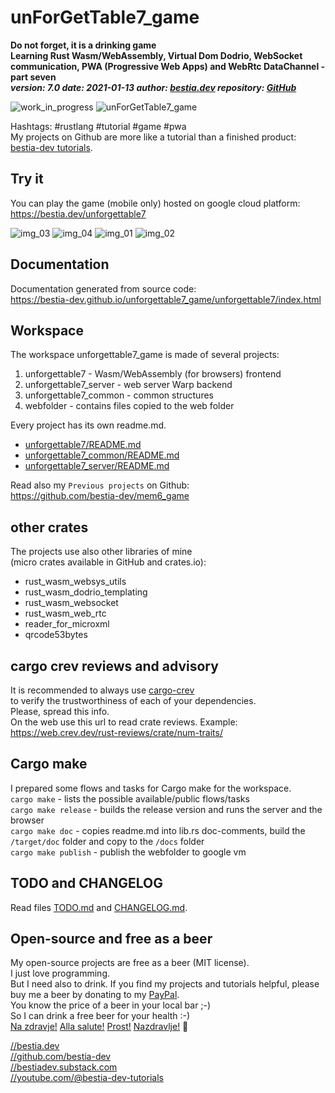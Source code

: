 # unForGetTable7_game

**Do not forget, it is a drinking game**  
**Learning Rust Wasm/WebAssembly, Virtual Dom Dodrio, WebSocket communication, PWA (Progressive Web Apps) and WebRtc DataChannel - part seven**  
***version: 7.0  date: 2021-01-13 author: [bestia.dev](https://bestia.dev) repository: [GitHub](https://github.com/bestia-dev/unForGetTable7_game)***  

 ![work_in_progress](https://img.shields.io/badge/work_in_progress-yellow)
 ![unForGetTable7_game](https://bestia.dev/webpage_hit_counter/get_svg_image/119573698.svg)

Hashtags: #rustlang #tutorial #game #pwa  
My projects on Github are more like a tutorial than a finished product: [bestia-dev tutorials](https://github.com/bestia-dev/tutorials_rust_wasm).

## Try it

You can play the game (mobile only) hosted on google cloud platform:  
<https://bestia.dev/unforgettable7>  

![img_03](https://github.com/bestia-dev/unforgettable7_game/raw/main/webfolder/unforgettable7/images/sample_03.jpg)
![img_04](https://github.com/bestia-dev/unforgettable7_game/raw/main/webfolder/unforgettable7/images/sample_04.jpg)
![img_01](https://github.com/bestia-dev/unforgettable7_game/raw/main/webfolder/unforgettable7/images/sample_01.jpg)
![img_02](https://github.com/bestia-dev/unforgettable7_game/raw/main/webfolder/unforgettable7/images/sample_02.jpg)

## Documentation

Documentation generated from source code:  
<https://bestia-dev.github.io/unforgettable7_game/unforgettable7/index.html>  

## Workspace

The workspace unforgettable7_game is made of several projects:  

1. unforgettable7 - Wasm/WebAssembly (for browsers) frontend  
2. unforgettable7_server - web server Warp backend  
3. unforgettable7_common - common structures  
4. webfolder - contains files copied to the web folder

Every project has its own readme.md.  

- [unforgettable7/README.md](
https://github.com/bestia-dev/unforgettable7_game/blob/main/unforgettable7/README.md)  
- [unforgettable7_common/README.md](https://github.com/bestia-dev/unforgettable7_game/blob/main/unforgettable7_common/README.md)  
- [unforgettable7_server/README.md](https://github.com/bestia-dev/unforgettable7_game/blob/main/unforgettable7_server/README.md)  
  
Read also my `Previous projects` on Github:  
<https://github.com/bestia-dev/mem6_game>  

## other crates

The projects use also other libraries of mine  
(micro crates available in GitHub and crates.io):

- rust_wasm_websys_utils
- rust_wasm_dodrio_templating
- rust_wasm_websocket
- rust_wasm_web_rtc
- reader_for_microxml
- qrcode53bytes

## cargo crev reviews and advisory

It is recommended to always use [cargo-crev](https://github.com/crev-dev/cargo-crev)  
to verify the trustworthiness of each of your dependencies.  
Please, spread this info.  
On the web use this url to read crate reviews. Example:  
<https://web.crev.dev/rust-reviews/crate/num-traits/>  

## Cargo make

I prepared some flows and tasks for Cargo make for the workspace.  
`cargo make` - lists the possible available/public flows/tasks  
`cargo make release` - builds the release version and runs the server and the browser  
`cargo make doc` - copies readme.md into lib.rs doc-comments, build the `/target/doc` folder and copy to the `/docs` folder  
`cargo make publish` - publish the webfolder to google vm  

## TODO and CHANGELOG

Read files [TODO.md](https://github.com/bestia-dev/unforgettable7_game/blob/main/TODO.md) and [CHANGELOG.md](https://github.com/bestia-dev/unforgettable7_game/blob/main/CHANGELOG.md).  

## Open-source and free as a beer

My open-source projects are free as a beer (MIT license).  
I just love programming.  
But I need also to drink. If you find my projects and tutorials helpful, please buy me a beer by donating to my [PayPal](https://paypal.me/LucianoBestia).  
You know the price of a beer in your local bar ;-)  
So I can drink a free beer for your health :-)  
[Na zdravje!](https://translate.google.com/?hl=en&sl=sl&tl=en&text=Na%20zdravje&op=translate) [Alla salute!](https://dictionary.cambridge.org/dictionary/italian-english/alla-salute) [Prost!](https://dictionary.cambridge.org/dictionary/german-english/prost) [Nazdravlje!](https://matadornetwork.com/nights/how-to-say-cheers-in-50-languages/) 🍻

[//bestia.dev](https://bestia.dev)  
[//github.com/bestia-dev](https://github.com/bestia-dev)  
[//bestiadev.substack.com](https://bestiadev.substack.com)  
[//youtube.com/@bestia-dev-tutorials](https://youtube.com/@bestia-dev-tutorials)  
